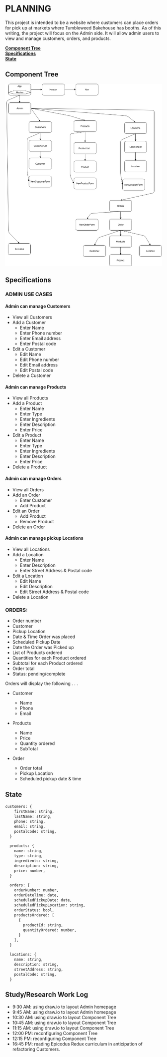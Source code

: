 # PLANNING
This project is intended to be a website where customers can place orders for pick up at markets where Tumbleweed Bakehouse has booths. As of this writing, the project will focus on the Admin side. It will allow admin users to view and manage customers, orders, and products.

**[Component Tree](#component-tree)**<br>
**[Specifications](#specifications)**<br>
**[State](#state)**<br>

## Component Tree
![](ComponentTree.png)

## Specifications

### ADMIN USE CASES
#### Admin can manage Customers
  * View all Customers
  * Add a Customer
    * Enter Name
    * Enter Phone number
    * Enter Email address
    * Enter Postal code
  * Edit a Customer
    * Edit Name
    * Edit Phone number
    * Edit Email address
    * Edit Postal code
  * Delete a Customer


#### Admin can manage Products
  * View all Products
  * Add a Product
    * Enter Name
    * Enter Type
    * Enter Ingredients
    * Enter Description
    * Enter Price
  * Edit a Product
    * Enter Name
    * Enter Type
    * Enter Ingredients
    * Enter Description
    * Enter Price
  * Delete a Product


#### Admin can manage Orders
  * View all Orders
  * Add an Order
    * Enter Customer
    * Add Product
  * Edit an Order
    * Add Product
    * Remove Product
  * Delete an Order


#### Admin can manage pickup Locations
  * View all Locations
  * Add a Location
    * Enter Name
    * Enter Description
    * Enter Street Address & Postal code
  * Edit a Location
    * Edit Name
    * Edit Description
    * Edit Street Address & Postal code
  * Delete a Location


### ORDERS:
- Order number
- Customer
- Pickup Location
- Date & Time Order was placed
- Scheduled Pickup Date
- Date the Order was Picked up
- List of Products ordered
- Quantities for each Product ordered
- Subtotal for each Product ordered
- Order total
- Status: pending/complete


Orders will display the following . . .
- Customer
  * Name
  * Phone
  * Email


- Products
  * Name
  * Price
  * Quantity ordered
  * SubTotal


- Order
  * Order total
  * Pickup Location
  * Scheduled pickup date & time

## State
```
customers: {
    firstName: string,
    lastName: string,
    phone: string,
    email: string,
    postalCode: string,
  }
```

```
  products: {
    name: string,
    type: string,
    ingredients: string,
    description: string,
    price: number,
  }
```

```
  orders: {
    orderNumber: number,
    orderDateTime: date,
    scheduledPickupDate: date,
    scheduledPickupLocation: string,
    orderStatus: bool,
    productsOrdered: [
      {
        productId: string,
        quantityOrdered: number,
      }
    ],
  }
```

```
  locations: {
    name: string,
    description: string,
    streetAddress: string,
    postalCode: string,
  }

```

## Study/Research Work Log
- 9:30 AM: using draw.io to layout Admin homepage
- 9:45 AM: using draw.io to layout Admin homepage
- 10:30 AM: using draw.io to layout Component Tree
- 10:45 AM: using draw.io to layout Component Tree
- 11:15 AM: using draw.io to layout Component Tree
- 12:00 PM: reconfiguring Component Tree
- 12:15 PM: reconfiguring Component Tree
- 16:45 PM: reading Epicodus Redux curriculum in anticipation of refactoring Customers.
